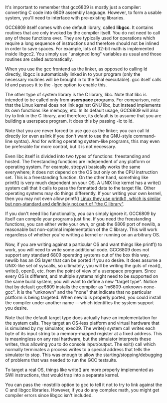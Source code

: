 It's important to remember that gcc6809 is mostly just a compiler: converting C code into 6809 assembly language.  However, to form a usable system, you'll need to interface with pre-existing libraries.

GCC6809 itself comes with one default library, called **libgcc**.  It contains routines that are only invoked by the compiler itself.  You do not need to call any of these functions ever.  They are typically used for operations which require a long sequence of instructions and therefore should not be inlined in order to save spaces.  For example, lots of 32-bit math is implemented inside libgcc2.  You simply use "unsigned long" variables as usual and those routines are called automatically.

When you use the gcc frontend as the linker, as opposed to calling ld directly, libgcc is automatically linked in to your program (only the necessary routines will be brought in to the final executable).  gcc itself calls ld and passes it to the -lgcc option to enable this.

The other type of system library is the C library, libc.  Note that libc is intended to be called only from **userspace** programs.  For comparison, note that the Linux kernel does not link against GNU libc, but instead implements its own functions like memcpy, etc.  In its default usage, GCC6809 will also try to link in the C library, and therefore, its default is to assume that you are building a userspace program.  It does this by passing -lc to ld.

Note that you are never forced to use gcc as the linker; you can call ld directly (or even aslink if you don't want to use the GNU-style command-line syntax).  And for writing operating system-like programs, this may even be preferable for more control, but it is not necessary.

Even libc itself is divided into two types of functions: freestanding and hosted.  The freestanding functions are independent of any platform or operating system.  For example, strcpy() basically works the same everywhere; it does not depend on the OS but only on the CPU instruction set.  This is a freestanding function.  On the other hand, something like printf() is very much dependent on your OS.  A UNIX like kernel has a write() system call that it calls to pass the formatted data to the target file.  Other operating systems may do things differently.  If your writing your own kernel, then you may not even allow printf() [Linux they use printk(), which is similar but non-standard and definitely not part of "the C library"](in.md).

If you don't need libc functionality, you can simply ignore it.  GCC6809 by itself can compile your programs just fine.  If you need the freestanding functions, you can either write your own, or grab the 6809 port of newlib, a reasonable but non-optimal implementation of the C library.  This will work regardless of whether you're writing a kernel or running on an arbitrary OS.

Now, if you are writing against a particular OS and want things like printf() to work, you will need to write some additional code.  GCC6809 does not support any standard 6809 operating systems out of the box this way.  newlib has an OS layer that can be ported if you so desire.  It does assume a UNIX-like set of syscalls, so ultimately, you will be writing the guts of read(), write(), open(), etc. from the point of view of a userspace program.  Since every OS is different, and multiple systems might need to be supported on the same build system, you will want to define a new "target type".  Notice that by default gcc6809 installs the compiler as "m6809-unknown-none-gcc".  It is the "unknown" and the "none" that indicate that no particular platform is being targeted.  When newlib is properly ported, you could install the compiler under another name -- which identifies the system support you desire.

Note that the default target type does actually have an implementation for the system calls.  They target an OS-less platform and virtual hardware that is simulated by my simulator, exec09.  The write() system call writes each byte of its input string to a memory-mapped register at a fixed address.  This is meaningless on any real hardware, but the simulator interprets these writes, thus allowing you to do console input/output.  The exit() call which normally terminates a process writes to a special address that tells the simulator to stop.  This was enough to allow the starting/stopping/debugging of problems that was needed to run the GCC testsuite.

To target a real OS, things like write() are more properly implemented as SWI instructions, that would trap into a separate kernel.

You can pass the -nostdlib option to gcc to tell it not to try to link against the C and libgcc libraries.  However, if you do any complex math, you might get compiler errors since libgcc isn't included.